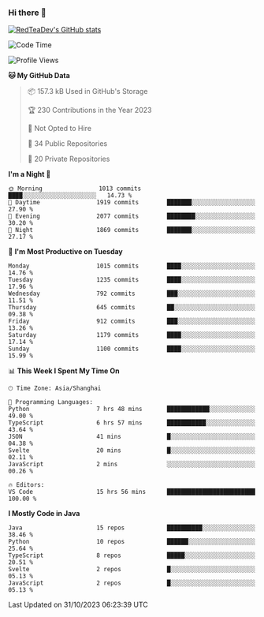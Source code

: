 ### Hi there 👋

<!--
**RedTeaDev/RedTeaDev** is a ✨ _special_ ✨ repository because its `README.md` (this file) appears on your GitHub profile.

Here are some ideas to get you started:

- 🔭 I’m currently working on ...
- 🌱 I’m currently learning ...
- 👯 I’m looking to collaborate on ...
- 🤔 I’m looking for help with ...
- 💬 Ask me about ...
- 📫 How to reach me: ...
- 😄 Pronouns: ...
- ⚡ Fun fact: ...
-->

<!--
[![wakatime](https://wakatime.com/badge/user/6b101ed0-04c0-4490-9283-eb61f2efff96.svg)](https://wakatime.com/@6b101ed0-04c0-4490-9283-eb61f2efff96)
!-->

[![RedTeaDev's GitHub stats](https://github-readme-stats.vercel.app/api?username=RedTeaDev)](https://github.com/anuraghazra/github-readme-stats)
<!--
[![willianrod's wakatime stats](https://github-readme-stats.vercel.app/api/wakatime?username=RedTeaDev)](https://github.com/anuraghazra/github-readme-stats)
!-->
<!--START_SECTION:waka-->
![Code Time](http://img.shields.io/badge/Code%20Time-1%2C803%20hrs%2015%20mins-blue)

![Profile Views](http://img.shields.io/badge/Profile%20Views-6-blue)

**🐱 My GitHub Data** 

> 📦 157.3 kB Used in GitHub's Storage 
 > 
> 🏆 230 Contributions in the Year 2023
 > 
> 🚫 Not Opted to Hire
 > 
> 📜 34 Public Repositories 
 > 
> 🔑 20 Private Repositories 
 > 
**I'm a Night 🦉** 

```text
🌞 Morning                1013 commits        ████░░░░░░░░░░░░░░░░░░░░░   14.73 % 
🌆 Daytime                1919 commits        ███████░░░░░░░░░░░░░░░░░░   27.90 % 
🌃 Evening                2077 commits        ████████░░░░░░░░░░░░░░░░░   30.20 % 
🌙 Night                  1869 commits        ███████░░░░░░░░░░░░░░░░░░   27.17 % 
```
📅 **I'm Most Productive on Tuesday** 

```text
Monday                   1015 commits        ████░░░░░░░░░░░░░░░░░░░░░   14.76 % 
Tuesday                  1235 commits        ████░░░░░░░░░░░░░░░░░░░░░   17.96 % 
Wednesday                792 commits         ███░░░░░░░░░░░░░░░░░░░░░░   11.51 % 
Thursday                 645 commits         ██░░░░░░░░░░░░░░░░░░░░░░░   09.38 % 
Friday                   912 commits         ███░░░░░░░░░░░░░░░░░░░░░░   13.26 % 
Saturday                 1179 commits        ████░░░░░░░░░░░░░░░░░░░░░   17.14 % 
Sunday                   1100 commits        ████░░░░░░░░░░░░░░░░░░░░░   15.99 % 
```


📊 **This Week I Spent My Time On** 

```text
🕑︎ Time Zone: Asia/Shanghai

💬 Programming Languages: 
Python                   7 hrs 48 mins       ████████████░░░░░░░░░░░░░   49.00 % 
TypeScript               6 hrs 57 mins       ███████████░░░░░░░░░░░░░░   43.64 % 
JSON                     41 mins             █░░░░░░░░░░░░░░░░░░░░░░░░   04.38 % 
Svelte                   20 mins             █░░░░░░░░░░░░░░░░░░░░░░░░   02.11 % 
JavaScript               2 mins              ░░░░░░░░░░░░░░░░░░░░░░░░░   00.26 % 

🔥 Editors: 
VS Code                  15 hrs 56 mins      █████████████████████████   100.00 % 
```

**I Mostly Code in Java** 

```text
Java                     15 repos            ██████████░░░░░░░░░░░░░░░   38.46 % 
Python                   10 repos            ██████░░░░░░░░░░░░░░░░░░░   25.64 % 
TypeScript               8 repos             █████░░░░░░░░░░░░░░░░░░░░   20.51 % 
Svelte                   2 repos             █░░░░░░░░░░░░░░░░░░░░░░░░   05.13 % 
JavaScript               2 repos             █░░░░░░░░░░░░░░░░░░░░░░░░   05.13 % 
```




 Last Updated on 31/10/2023 06:23:39 UTC
<!--END_SECTION:waka-->


